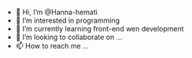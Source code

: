 - 👋 Hi, I’m @Hanna-hemati
- 👀 I’m interested in programming 
- 🌱 I’m currently learning front-end wen development 
- 💞️ I’m looking to collaborate on ...
- 📫 How to reach me ...

<!---
Hanna-hemati/Hanna-hemati is a ✨ special ✨ repository because its `README.md` (this file) appears on your GitHub profile.
You can click the Preview link to take a look at your changes.
--->
